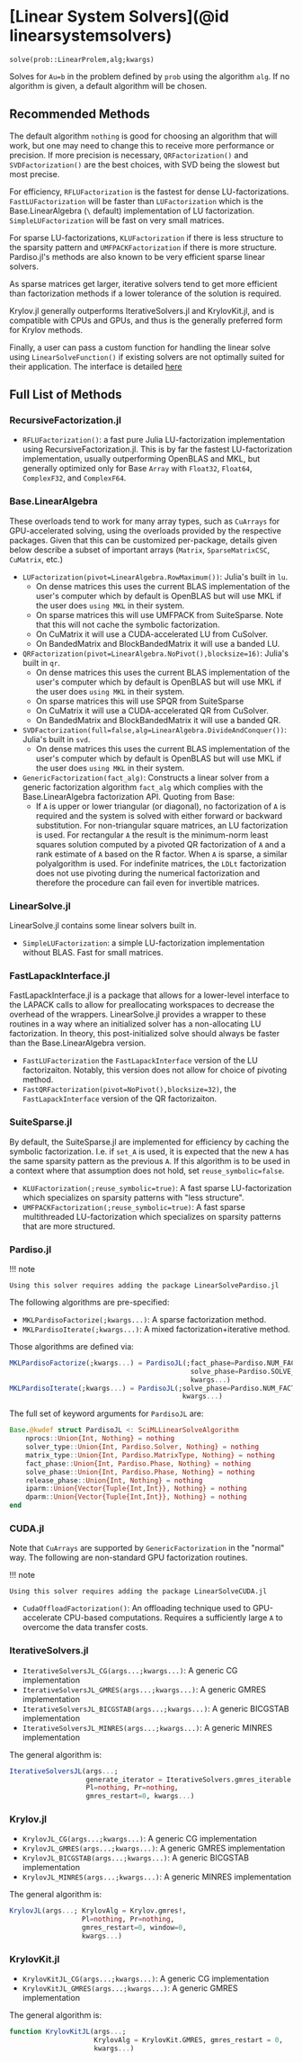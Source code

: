 # [Linear System Solvers](@id linearsystemsolvers)

`solve(prob::LinearProlem,alg;kwargs)`

Solves for ``Au=b`` in the problem defined by `prob` using the algorithm
`alg`. If no algorithm is given, a default algorithm will be chosen.

## Recommended Methods

The default algorithm `nothing` is good for choosing an algorithm that will work,
but one may need to change this to receive more performance or precision. If
more precision is necessary, `QRFactorization()` and `SVDFactorization()` are
the best choices, with SVD being the slowest but most precise.

For efficiency, `RFLUFactorization` is the fastest for dense LU-factorizations.
`FastLUFactorization` will be faster than `LUFactorization` which is the Base.LinearAlgebra
(`\` default) implementation of LU factorization. `SimpleLUFactorization` will be fast
on very small matrices.

For sparse LU-factorizations, `KLUFactorization` if there is less structure
to the sparsity pattern and `UMFPACKFactorization` if there is more structure.
Pardiso.jl's methods are also known to be very efficient sparse linear solvers.

As sparse matrices get larger, iterative solvers tend to get more efficient than
factorization methods if a lower tolerance of the solution is required.

Krylov.jl generally outperforms IterativeSolvers.jl and KrylovKit.jl, and is compatible
with CPUs and GPUs, and thus is the generally preferred form for Krylov methods.

Finally, a user can pass a custom function for handling the linear solve using
`LinearSolveFunction()` if existing solvers are not optimally suited for their application.
The interface is detailed [here](#passing-in-a-custom-linear-solver)

## Full List of Methods

### RecursiveFactorization.jl

- `RFLUFactorization()`: a fast pure Julia LU-factorization implementation
  using RecursiveFactorization.jl. This is by far the fastest LU-factorization
  implementation, usually outperforming OpenBLAS and MKL, but generally optimized
  only for Base `Array` with `Float32`, `Float64`, `ComplexF32`, and `ComplexF64`.

### Base.LinearAlgebra

These overloads tend to work for many array types, such as `CuArrays` for GPU-accelerated
solving, using the overloads provided by the respective packages. Given that this can be
customized per-package, details given below describe a subset of important arrays
(`Matrix`, `SparseMatrixCSC`, `CuMatrix`, etc.)

- `LUFactorization(pivot=LinearAlgebra.RowMaximum())`: Julia's built in `lu`.
  - On dense matrices this uses the current BLAS implementation of the user's computer
    which by default is OpenBLAS but will use MKL if the user does `using MKL` in their
    system.
  - On sparse matrices this will use UMFPACK from SuiteSparse. Note that this will not
    cache the symbolic factorization.
  - On CuMatrix it will use a CUDA-accelerated LU from CuSolver.
  - On BandedMatrix and BlockBandedMatrix it will use a banded LU.
- `QRFactorization(pivot=LinearAlgebra.NoPivot(),blocksize=16)`: Julia's built in `qr`.
  - On dense matrices this uses the current BLAS implementation of the user's computer
    which by default is OpenBLAS but will use MKL if the user does `using MKL` in their
    system.
  - On sparse matrices this will use SPQR from SuiteSparse
  - On CuMatrix it will use a CUDA-accelerated QR from CuSolver.
  - On BandedMatrix and BlockBandedMatrix it will use a banded QR.
- `SVDFactorization(full=false,alg=LinearAlgebra.DivideAndConquer())`: Julia's built in `svd`.
  - On dense matrices this uses the current BLAS implementation of the user's computer
    which by default is OpenBLAS but will use MKL if the user does `using MKL` in their
    system.
- `GenericFactorization(fact_alg)`: Constructs a linear solver from a generic
  factorization algorithm `fact_alg` which complies with the Base.LinearAlgebra
  factorization API. Quoting from Base:
    - If `A` is upper or lower triangular (or diagonal), no factorization of `A` is
      required and the system is solved with either forward or backward substitution.
      For non-triangular square matrices, an LU factorization is used.
      For rectangular `A` the result is the minimum-norm least squares solution computed by a
      pivoted QR factorization of `A` and a rank estimate of `A` based on the R factor.
      When `A` is sparse, a similar polyalgorithm is used. For indefinite matrices, the `LDLt`
      factorization does not use pivoting during the numerical factorization and therefore the
      procedure can fail even for invertible matrices.

### LinearSolve.jl

LinearSolve.jl contains some linear solvers built in.

- `SimpleLUFactorization`: a simple LU-factorization implementation without BLAS. Fast for small matrices.

### FastLapackInterface.jl

FastLapackInterface.jl is a package that allows for a lower-level interface to the LAPACK
calls to allow for preallocating workspaces to decrease the overhead of the wrappers.
LinearSolve.jl provides a wrapper to these routines in a way where an initialized solver
has a non-allocating LU factorization. In theory, this post-initialized solve should always
be faster than the Base.LinearAlgebra version.

- `FastLUFactorization` the `FastLapackInterface` version of the LU factorizaiton. Notably,
  this version does not allow for choice of pivoting method.
- `FastQRFactorization(pivot=NoPivot(),blocksize=32)`, the `FastLapackInterface` version of
  the QR factorizaiton.

### SuiteSparse.jl

By default, the SuiteSparse.jl are implemented for efficiency by caching the
symbolic factorization. I.e. if `set_A` is used, it is expected that the new
`A` has the same sparsity pattern as the previous `A`. If this algorithm is to
be used in a context where that assumption does not hold, set `reuse_symbolic=false`.

- `KLUFactorization(;reuse_symbolic=true)`: A fast sparse LU-factorization which
  specializes on sparsity patterns with "less structure".
- `UMFPACKFactorization(;reuse_symbolic=true)`: A fast sparse multithreaded
  LU-factorization which specializes on sparsity patterns that are more
  structured.

### Pardiso.jl

!!! note

    Using this solver requires adding the package LinearSolvePardiso.jl

The following algorithms are pre-specified:

- `MKLPardisoFactorize(;kwargs...)`: A sparse factorization method.
- `MKLPardisoIterate(;kwargs...)`: A mixed factorization+iterative method.

Those algorithms are defined via:

```julia
MKLPardisoFactorize(;kwargs...) = PardisoJL(;fact_phase=Pardiso.NUM_FACT,
                                             solve_phase=Pardiso.SOLVE_ITERATIVE_REFINE,
                                             kwargs...)
MKLPardisoIterate(;kwargs...) = PardisoJL(;solve_phase=Pardiso.NUM_FACT_SOLVE_REFINE,
                                           kwargs...)
```

The full set of keyword arguments for `PardisoJL` are:

```julia
Base.@kwdef struct PardisoJL <: SciMLLinearSolveAlgorithm
    nprocs::Union{Int, Nothing} = nothing
    solver_type::Union{Int, Pardiso.Solver, Nothing} = nothing
    matrix_type::Union{Int, Pardiso.MatrixType, Nothing} = nothing
    fact_phase::Union{Int, Pardiso.Phase, Nothing} = nothing
    solve_phase::Union{Int, Pardiso.Phase, Nothing} = nothing
    release_phase::Union{Int, Nothing} = nothing
    iparm::Union{Vector{Tuple{Int,Int}}, Nothing} = nothing
    dparm::Union{Vector{Tuple{Int,Int}}, Nothing} = nothing
end
```

### CUDA.jl

Note that `CuArrays` are supported by `GenericFactorization` in the "normal" way.
The following are non-standard GPU factorization routines.

!!! note

    Using this solver requires adding the package LinearSolveCUDA.jl

- `CudaOffloadFactorization()`: An offloading technique used to GPU-accelerate CPU-based
  computations. Requires a sufficiently large `A` to overcome the data transfer
  costs.

### IterativeSolvers.jl

- `IterativeSolversJL_CG(args...;kwargs...)`: A generic CG implementation
- `IterativeSolversJL_GMRES(args...;kwargs...)`: A generic GMRES implementation
- `IterativeSolversJL_BICGSTAB(args...;kwargs...)`: A generic BICGSTAB implementation
- `IterativeSolversJL_MINRES(args...;kwargs...)`: A generic MINRES implementation

The general algorithm is:

```julia
IterativeSolversJL(args...;
                   generate_iterator = IterativeSolvers.gmres_iterable!,
                   Pl=nothing, Pr=nothing,
                   gmres_restart=0, kwargs...)
```

### Krylov.jl

- `KrylovJL_CG(args...;kwargs...)`: A generic CG implementation
- `KrylovJL_GMRES(args...;kwargs...)`: A generic GMRES implementation
- `KrylovJL_BICGSTAB(args...;kwargs...)`: A generic BICGSTAB implementation
- `KrylovJL_MINRES(args...;kwargs...)`: A generic MINRES implementation

The general algorithm is:

```julia
KrylovJL(args...; KrylovAlg = Krylov.gmres!,
                  Pl=nothing, Pr=nothing,
                  gmres_restart=0, window=0,
                  kwargs...)
```

### KrylovKit.jl

- `KrylovKitJL_CG(args...;kwargs...)`: A generic CG implementation
- `KrylovKitJL_GMRES(args...;kwargs...)`: A generic GMRES implementation

The general algorithm is:

```julia
function KrylovKitJL(args...;
                     KrylovAlg = KrylovKit.GMRES, gmres_restart = 0,
                     kwargs...)
```
